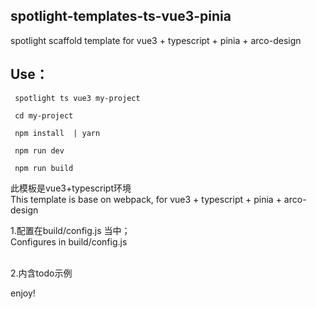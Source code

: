 ## spotlight-templates-ts-vue3-pinia
spotlight scaffold template for vue3 + typescript + pinia + arco-design<br>

## Use：

     spotlight ts vue3 my-project

     cd my-project

     npm install  | yarn

     npm run dev

     npm run build

此模板是vue3+typescript环境<br>
This template is base on webpack, for vue3 + typescript + pinia + arco-design<br>

1.配置在build/config.js 当中；<br>
  Configures in build/config.js <br><br>
 
2.内含todo示例

enjoy!
